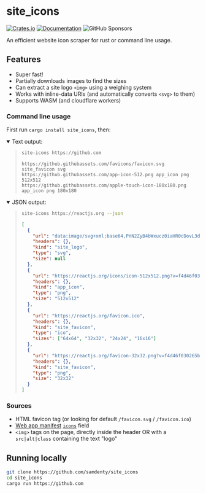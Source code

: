 # site_icons

[![Crates.io](https://img.shields.io/crates/v/site_icons.svg)](https://crates.io/crates/site_icons)
[![Documentation](https://docs.rs/site_icons/badge.svg)](https://docs.rs/site_icons/)
![GitHub Sponsors](https://img.shields.io/github/sponsors/samdenty?style=social)

An efficient website icon scraper for rust or command line usage.

## Features

- Super fast!
- Partially downloads images to find the sizes
- Can extract a site logo `<img>` using a weighing system
- Works with inline-data URIs (and automatically converts `<svg>` to them)
- Supports WASM (and cloudflare workers)

### Command line usage

First run `cargo install site_icons`, then:

<details open>
<summary>Text output:</summary>

<blockquote>

```bash
site-icons https://github.com
```

```
https://github.githubassets.com/favicons/favicon.svg site_favicon svg
https://github.githubassets.com/app-icon-512.png app_icon png 512x512
https://github.githubassets.com/apple-touch-icon-180x180.png app_icon png 180x180
```

</blockquote>

</details>

<details open>
<summary>JSON output:</summary>

<blockquote>

```bash
site-icons https://reactjs.org --json
```

```json
[
  {
    "url": "data:image/svg+xml;base64,PHN2ZyB4bWxucz0iaHR0cDovL3d3dy53My5vcmcvMjAwMC9zdmciIHZpZXdCb3g9Ii0xMS41IC0xMC4yMzE3NCAyMyAyMC40NjM0OCI+CiAgPHRpdGxlPlJlYWN0IExvZ288L3RpdGxlPgogIDxjaXJjbGUgY3g9IjAiIGN5PSIwIiByPSIyLjA1IiBmaWxsPSIjNjFkYWZiIi8+CiAgPGcgc3Ryb2tlPSIjNjFkYWZiIiBzdHJva2Utd2lkdGg9IjEiIGZpbGw9Im5vbmUiPgogICAgPGVsbGlwc2Ugcng9IjExIiByeT0iNC4yIi8+CiAgICA8ZWxsaXBzZSByeD0iMTEiIHJ5PSI0LjIiIHRyYW5zZm9ybT0icm90YXRlKDYwKSIvPgogICAgPGVsbGlwc2Ugcng9IjExIiByeT0iNC4yIiB0cmFuc2Zvcm09InJvdGF0ZSgxMjApIi8+CiAgPC9nPgo8L3N2Zz4K",
    "headers": {},
    "kind": "site_logo",
    "type": "svg",
    "size": null
  },
  {
    "url": "https://reactjs.org/icons/icon-512x512.png?v=f4d46f030265b4c48a05c999b8d93791",
    "headers": {},
    "kind": "app_icon",
    "type": "png",
    "size": "512x512"
  },
  {
    "url": "https://reactjs.org/favicon.ico",
    "headers": {},
    "kind": "site_favicon",
    "type": "ico",
    "sizes": ["64x64", "32x32", "24x24", "16x16"]
  },
  {
    "url": "https://reactjs.org/favicon-32x32.png?v=f4d46f030265b4c48a05c999b8d93791",
    "headers": {},
    "kind": "site_favicon",
    "type": "png",
    "size": "32x32"
  }
]
```

</blockquote>

</details>

### Sources

- HTML favicon tag (or looking for default `/favicon.svg` / `/favicon.ico`)
- [Web app manifest](https://developer.mozilla.org/en-US/docs/Web/Manifest) [`icons`](https://developer.mozilla.org/en-US/docs/Web/Manifest/icons) field
- `<img>` tags on the page, directly inside the header OR with a `src|alt|class` containing the text "logo"

## Running locally

```bash
git clone https://github.com/samdenty/site_icons
cd site_icons
cargo run https://github.com
```

